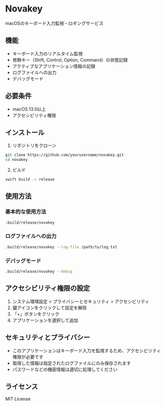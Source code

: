 # Novakey

macOSのキーボード入力監視・ロギングサービス

## 機能

- キーボード入力のリアルタイム監視
- 修飾キー（Shift, Control, Option, Command）の状態記録
- アクティブなアプリケーション情報の記録
- ログファイルへの出力
- デバッグモード

## 必要条件

- macOS 13.0以上
- アクセシビリティ権限

## インストール

1. リポジトリをクローン
```bash
git clone https://github.com/yourusername/novakey.git
cd novakey
```

2. ビルド
```bash
swift build -c release
```

## 使用方法

### 基本的な使用方法

```bash
.build/release/novakey
```

### ログファイルへの出力

```bash
.build/release/novakey --log-file /path/to/log.txt
```

### デバッグモード

```bash
.build/release/novakey --debug
```

## アクセシビリティ権限の設定

1. システム環境設定 > プライバシーとセキュリティ > アクセシビリティ
2. 鍵アイコンをクリックして設定を解除
3. 「+」ボタンをクリック
4. アプリケーションを選択して追加

## セキュリティとプライバシー

- このアプリケーションはキーボード入力を監視するため、アクセシビリティ権限が必要です
- 取得した情報は指定されたログファイルにのみ保存されます
- パスワードなどの機密情報は適切に処理してください

## ライセンス

MIT License 